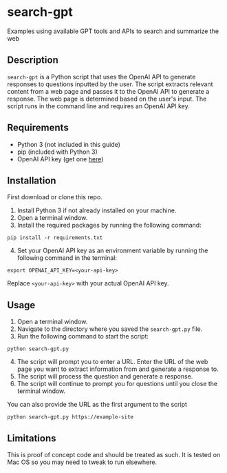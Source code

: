 # search-gpt
Examples using available GPT tools and APIs to search and summarize the web


## Description

`search-gpt` is a Python script that uses the OpenAI API to generate responses to questions inputted by the user. The script extracts relevant content from a web page and passes it to the OpenAI API to generate a response. The web page is determined based on the user's input. The script runs in the command line and requires an OpenAI API key.

## Requirements

- Python 3 (not included in this guide)
- pip (included with Python 3)
- OpenAI API key (get one [here](https://beta.openai.com/signup/))

## Installation
First download or clone this repo.

1. Install Python 3 if not already installed on your machine.
2. Open a terminal window.
3. Install the required packages by running the following command:

```
pip install -r requirements.txt
```

4. Set your OpenAI API key as an environment variable by running the following command in the terminal:

```
export OPENAI_API_KEY=<your-api-key>
```

   Replace `<your-api-key>` with your actual OpenAI API key.

## Usage

1. Open a terminal window.
2. Navigate to the directory where you saved the `search-gpt.py` file.
3. Run the following command to start the script:

```
python search-gpt.py
```

4. The script will prompt you to enter a URL. Enter the URL of the web page you want to extract information from and generate a response to.
5. The script will process the question and generate a response.
6. The script will continue to prompt you for questions until you close the terminal window.

You can also provide the URL as the first argument to the script

```
python search-gpt.py https://example-site
```


## Limitations
This is proof of concept code and should be treated as such.  It is tested on Mac OS so you may need to tweak to run elsewhere.
